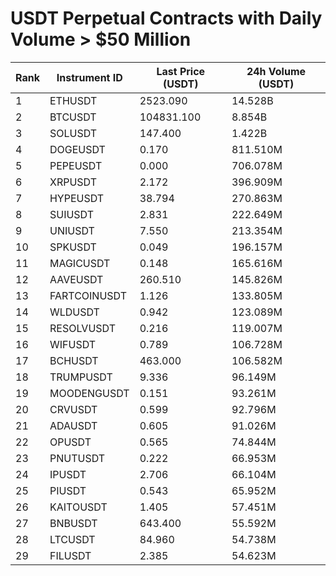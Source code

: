 # USDT Perpetual Contracts with Daily Volume > $50 Million

| Rank | Instrument ID | Last Price (USDT) | 24h Volume (USDT) |
|------|---------------|-------------------|-------------------|
| 1 | ETHUSDT | 2523.090 | 14.528B |
| 2 | BTCUSDT | 104831.100 | 8.854B |
| 3 | SOLUSDT | 147.400 | 1.422B |
| 4 | DOGEUSDT | 0.170 | 811.510M |
| 5 | PEPEUSDT | 0.000 | 706.078M |
| 6 | XRPUSDT | 2.172 | 396.909M |
| 7 | HYPEUSDT | 38.794 | 270.863M |
| 8 | SUIUSDT | 2.831 | 222.649M |
| 9 | UNIUSDT | 7.550 | 213.354M |
| 10 | SPKUSDT | 0.049 | 196.157M |
| 11 | MAGICUSDT | 0.148 | 165.616M |
| 12 | AAVEUSDT | 260.510 | 145.826M |
| 13 | FARTCOINUSDT | 1.126 | 133.805M |
| 14 | WLDUSDT | 0.942 | 123.089M |
| 15 | RESOLVUSDT | 0.216 | 119.007M |
| 16 | WIFUSDT | 0.789 | 106.728M |
| 17 | BCHUSDT | 463.000 | 106.582M |
| 18 | TRUMPUSDT | 9.336 | 96.149M |
| 19 | MOODENGUSDT | 0.151 | 93.261M |
| 20 | CRVUSDT | 0.599 | 92.796M |
| 21 | ADAUSDT | 0.605 | 91.026M |
| 22 | OPUSDT | 0.565 | 74.844M |
| 23 | PNUTUSDT | 0.222 | 66.953M |
| 24 | IPUSDT | 2.706 | 66.104M |
| 25 | PIUSDT | 0.543 | 65.952M |
| 26 | KAITOUSDT | 1.405 | 57.451M |
| 27 | BNBUSDT | 643.400 | 55.592M |
| 28 | LTCUSDT | 84.960 | 54.738M |
| 29 | FILUSDT | 2.385 | 54.623M |
